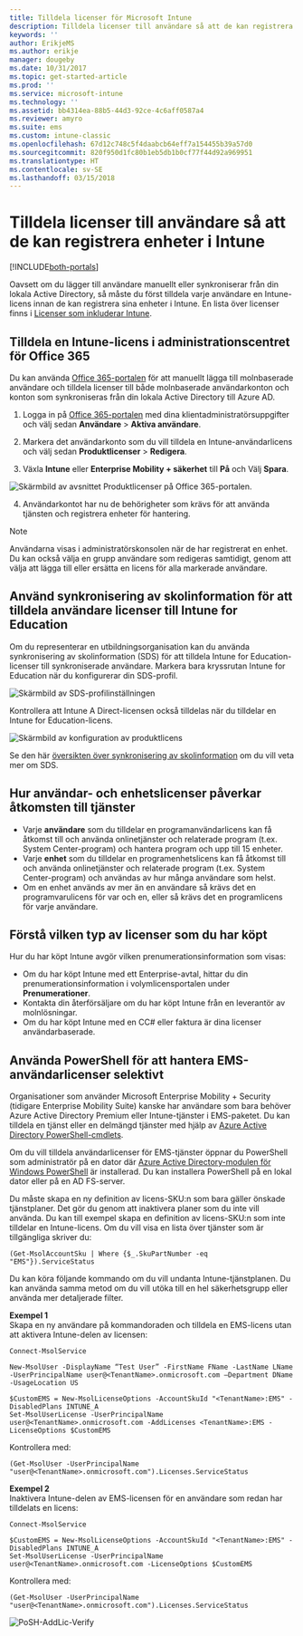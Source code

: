 ```yaml
---
title: Tilldela licenser för Microsoft Intune
description: Tilldela licenser till användare så att de kan registrera sig i Intune
keywords: ''
author: ErikjeMS
ms.author: erikje
manager: dougeby
ms.date: 10/31/2017
ms.topic: get-started-article
ms.prod: ''
ms.service: microsoft-intune
ms.technology: ''
ms.assetid: bb4314ea-88b5-44d3-92ce-4c6aff0587a4
ms.reviewer: amyro
ms.suite: ems
ms.custom: intune-classic
ms.openlocfilehash: 67d12c748c5f4daabcb64eff7a154455b39a57d0
ms.sourcegitcommit: 820f950d1fc80b1eb5db1b0cf77f44d92a969951
ms.translationtype: HT
ms.contentlocale: sv-SE
ms.lasthandoff: 03/15/2018
---
```

# <a name="assign-licenses-to-users-so-they-can-enroll-devices-in-intune"></a>Tilldela licenser till användare så att de kan registrera enheter i Intune

[!INCLUDE[both-portals](./includes/note-for-both-portals.md)]

Oavsett om du lägger till användare manuellt eller synkroniserar från din lokala Active Directory, så måste du först tilldela varje användare en Intune-licens innan de kan registrera sina enheter i Intune. En lista över licenser finns i [Licenser som inkluderar Intune](licenses.md).

## <a name="assign-an-intune-license-in-the-office-365-admin-center"></a>Tilldela en Intune-licens i administrationscentret för Office 365

Du kan använda [Office 365-portalen](http://go.microsoft.com/fwlink/p/?LinkId=698854) för att manuellt lägga till molnbaserade användare och tilldela licenser till både molnbaserade användarkonton och konton som synkroniseras från din lokala Active Directory till Azure AD.

1.  Logga in på [Office 365-portalen](http://go.microsoft.com/fwlink/p/?LinkId=698854) med dina klientadministratörsuppgifter och välj sedan **Användare** > **Aktiva användare**.

2.  Markera det användarkonto som du vill tilldela en Intune-användarlicens och välj sedan **Produktlicenser** > **Redigera**.

3.  Växla **Intune** eller **Enterprise Mobility + säkerhet** till **På** och Välj **Spara**.

  ![Skärmbild av avsnittet Produktlicenser på Office 365-portalen.](./media/office-assign-license.png)

4. Användarkontot har nu de behörigheter som krävs för att använda tjänsten och registrera enheter för hantering.

> [!NOTE]
> Användarna visas i administratörskonsolen när de har registrerat en enhet. Du kan också välja en grupp användare som redigeras samtidigt, genom att välja att lägga till eller ersätta en licens för alla markerade användare.

## <a name="use-school-data-sync-to-assign-licenses-to-users-in-intune-for-education"></a>Använd synkronisering av skolinformation för att tilldela användare licenser till Intune for Education
Om du representerar en utbildningsorganisation kan du använda synkronisering av skolinformation (SDS) för att tilldela Intune for Education-licenser till synkroniserade användare. Markera bara kryssrutan Intune for Education när du konfigurerar din SDS-profil.  

![Skärmbild av SDS-profilinställningen](./media/i4e-sds-profile-setup-setting.png)

Kontrollera att Intune A Direct-licensen också tilldelas när du tilldelar en Intune for Education-licens.

![Skärmbild av konfiguration av produktlicens](./media/i4e-set-licenses.png)

Se den här [översikten över synkronisering av skolinformation](https://support.office.com/article/Overview-of-School-Data-Sync-and-Classroom-f3d1147b-4ade-4905-8518-508e729f2e91) om du vill veta mer om SDS.

## <a name="how-user-and-device-licenses-affect-access-to-services"></a>Hur användar- och enhetslicenser påverkar åtkomsten till tjänster
* Varje **användare** som du tilldelar en programanvändarlicens kan få åtkomst till och använda onlinetjänster och relaterade program (t.ex. System Center-program) och hantera program och upp till 15 enheter.
* Varje **enhet** som du tilldelar en programenhetslicens kan få åtkomst till och använda onlinetjänster och relaterade program (t.ex. System Center-program) och användas av hur många användare som helst.
* Om en enhet används av mer än en användare så krävs det en programvarulicens för var och en, eller så krävs det en programlicens för varje användare.

## <a name="understanding-the-type-of-licenses-you-have-purchased"></a>Förstå vilken typ av licenser som du har köpt

Hur du har köpt Intune avgör vilken prenumerationsinformation som visas:

- Om du har köpt Intune med ett Enterprise-avtal, hittar du din prenumerationsinformation i volymlicensportalen under **Prenumerationer**.
- Kontakta din återförsäljare om du har köpt Intune från en leverantör av molnlösningar.
- Om du har köpt Intune med en CC# eller faktura är dina licenser användarbaserade.




## <a name="use-powershell-to-selectively-manage-ems-user-licenses"></a>Använda PowerShell för att hantera EMS-användarlicenser selektivt
Organisationer som använder Microsoft Enterprise Mobility + Security (tidigare Enterprise Mobility Suite) kanske har användare som bara behöver Azure Active Directory Premium eller Intune-tjänster i EMS-paketet. Du kan tilldela en tjänst eller en delmängd tjänster med hjälp av [Azure Active Directory PowerShell-cmdlets](https://msdn.microsoft.com/library/jj151815.aspx).

Om du vill tilldela användarlicenser för EMS-tjänster öppnar du PowerShell som administratör på en dator där [Azure Active Directory-modulen för Windows PowerShell](https://msdn.microsoft.com/library/jj151815.aspx#bkmk_installmodule) är installerad. Du kan installera PowerShell på en lokal dator eller på en AD FS-server.

Du måste skapa en ny definition av licens-SKU:n som bara gäller önskade tjänstplaner. Det gör du genom att inaktivera planer som du inte vill använda. Du kan till exempel skapa en definition av licens-SKU:n som inte tilldelar en Intune-licens. Om du vill visa en lista över tjänster som är tillgängliga skriver du:

    (Get-MsolAccountSku | Where {$_.SkuPartNumber -eq "EMS"}).ServiceStatus

Du kan köra följande kommando om du vill undanta Intune-tjänstplanen. Du kan använda samma metod om du vill utöka till en hel säkerhetsgrupp eller använda mer detaljerade filter.

**Exempel 1**<br>
Skapa en ny användare på kommandoraden och tilldela en EMS-licens utan att aktivera Intune-delen av licensen:

    Connect-MsolService

    New-MsolUser -DisplayName “Test User” -FirstName FName -LastName LName -UserPrincipalName user@<TenantName>.onmicrosoft.com –Department DName -UsageLocation US

    $CustomEMS = New-MsolLicenseOptions -AccountSkuId "<TenantName>:EMS" -DisabledPlans INTUNE_A
    Set-MsolUserLicense -UserPrincipalName user@<TenantName>.onmicrosoft.com -AddLicenses <TenantName>:EMS -LicenseOptions $CustomEMS


Kontrollera med:

    (Get-MsolUser -UserPrincipalName "user@<TenantName>.onmicrosoft.com").Licenses.ServiceStatus

**Exempel 2**<br>
Inaktivera Intune-delen av EMS-licensen för en användare som redan har tilldelats en licens:

    Connect-MsolService

    $CustomEMS = New-MsolLicenseOptions -AccountSkuId "<TenantName>:EMS" -DisabledPlans INTUNE_A
    Set-MsolUserLicense -UserPrincipalName user@<TenantName>.onmicrosoft.com -LicenseOptions $CustomEMS

Kontrollera med:

    (Get-MsolUser -UserPrincipalName "user@<TenantName>.onmicrosoft.com").Licenses.ServiceStatus

![PoSH-AddLic-Verify](./media/posh-addlic-verify.png)
